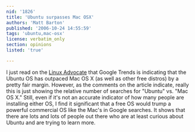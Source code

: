 ```yaml
---
nid: '1826'
title: 'Ubuntu surpasses Mac OSX'
authors: 'Matt Barton'
published: '2006-10-24 14:55:59'
tags: 'ubuntu,mac-osx'
license: verbatim_only
section: opinions
listed: 'true'

---
```

I just read on the [Linux Advocate](http://thelinuxadvocate.blogspot.com/) that Google Trends is indicating that the Ubuntu OS has outpaced Mac OS X (as well as other free distros) by a pretty fair margin. However, as the comments on the article indicate, really this is just showing the relative number of searches for "Ubuntu" vs. "Mac OS X." Still, even if it's not an accurate indicator of how many people are installing either OS, I find it significant that a free OS would trump a powerful commercial OS like the Mac's in Google searches. It shows that there are lots and lots of people out there who are at least curious about Ubuntu and are trying to learn more.

